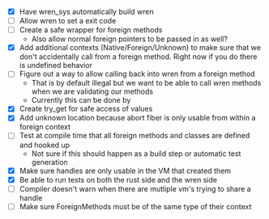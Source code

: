- [x] Have wren_sys automatically build wren
- [ ] Allow wren to set a exit code
- [ ] Create a safe wrapper for foreign methods
  - Also allow normal foreign pointers to be passed in as well?
- [x] Add additional contexts (Native/Foreign/Unknown) to make sure that we don't
      accidentally call from a foreign method. Right now if you do there is
      undefined behavior
- [ ] Figure out a way to allow calling back into wren from a foreign method
  - That is by default illegal but we want to be able to call wren methods when we are
    validating our methods
  - Currently this can be done by
- [x] Create try_get for safe access of values
- [x] Add unknown location because abort fiber is only usable from within a foreign context
- [ ] Test at compile time that all foreign methods and classes are defined and hooked up
  - Not sure if this should happen as a build step or automatic test generation
- [x] Make sure handles are only usable in the VM that created them
- [x] Be able to run tests on both the rust side and the wren side
- [ ] Compiler doesn't warn when there are mutliple vm's trying to share a handle
- [ ] Make sure ForeignMethods must be of the same type of their context
